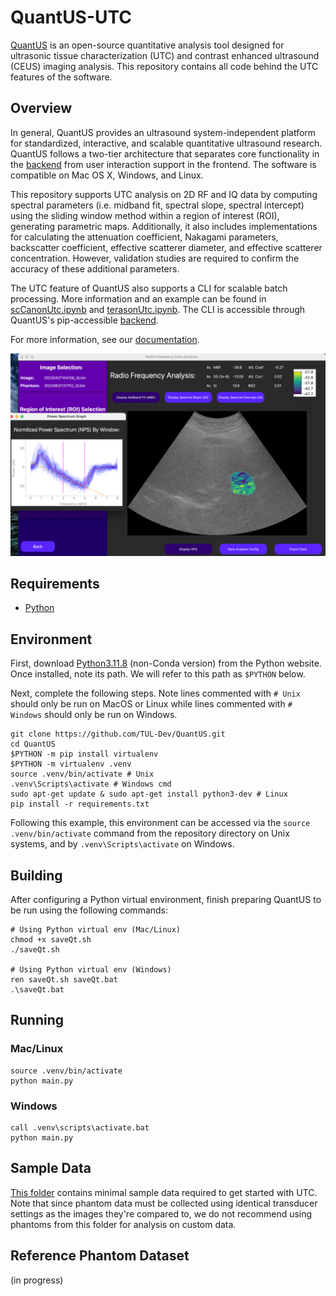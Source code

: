 # QuantUS-UTC

[QuantUS](https://github.com/TUL-Dev/QuantUS) is an open-source quantitative analysis tool designed for ultrasonic tissue characterization (UTC) and contrast enhanced ultrasound (CEUS) imaging analysis. This repository contains all code behind the UTC features of the software.

## Overview

In general, QuantUS provides an ultrasound system-independent platform for standardized, interactive, and scalable quantitative ultrasound research. QuantUS follows a two-tier architecture that separates core functionality in the [backend](https://github.com/TUL-Dev/PyQuantUS) from user interaction support in the frontend. The software is compatible on Mac OS X, Windows, and Linux.

This repository supports UTC analysis on 2D RF and IQ data by computing spectral parameters (i.e. midband fit, spectral slope, spectral intercept) using the sliding window method within a region of interest (ROI), generating parametric maps. Additionally, it also includes implementations for calculating the attenuation coefficient, Nakagami parameters, backscatter coefficient, effective scatterer diameter, and effective scatterer concentration. However, validation studies are required to confirm the accuracy of these additional parameters.

The UTC feature of QuantUS also supports a CLI for scalable batch processing. More information and an example can be found in [scCanonUtc.ipynb](CLI-Demos/scCanonUtc.ipynb) and [terasonUtc.ipynb](CLI-Demos/terasonUtc.ipynb). The CLI is accessible through QuantUS's pip-accessible [backend](https://github.com/TUL-Dev/PyQuantUS).

For more information, see our [documentation](https://tul-dev.github.io/PyQuantUS/).

![MBF Parametric Map Example](Images/mbfSc.png)

## Requirements

* [Python](https://www.python.org/downloads/)

## Environment

First, download [Python3.11.8](https://www.python.org/downloads/release/python-3118/) (non-Conda version) from the Python website. Once installed, note its path. We will refer to this path as `$PYTHON` below.

Next, complete the following steps. Note lines commented with `# Unix` should only be run on MacOS or Linux while lines commented with `# Windows` should only be run on Windows.

```shell
git clone https://github.com/TUL-Dev/QuantUS.git
cd QuantUS
$PYTHON -m pip install virtualenv
$PYTHON -m virtualenv .venv
source .venv/bin/activate # Unix
.venv\Scripts\activate # Windows cmd
sudo apt-get update & sudo apt-get install python3-dev # Linux
pip install -r requirements.txt
```

Following this example, this environment can be accessed via the `source .venv/bin/activate`
command from the repository directory on Unix systems, and by `.venv\Scripts\activate` on Windows.

## Building

After configuring a Python virtual environment, finish preparing QuantUS to be run using the following commands:

```shell
# Using Python virtual env (Mac/Linux)
chmod +x saveQt.sh
./saveQt.sh

# Using Python virtual env (Windows)
ren saveQt.sh saveQt.bat
.\saveQt.bat
```

## Running

### Mac/Linux

```shell
source .venv/bin/activate
python main.py
```

### Windows

```shell
call .venv\scripts\activate.bat
python main.py
```

## Sample Data

[This folder](https://drive.google.com/drive/folders/1B153p1JFc8OxHzYYpb_ijH-9Yr_wfe30?usp=sharing)
contains minimal sample data required to get started with UTC.
Note that since phantom data must be collected using
identical transducer settings as the images they're compared to, we
do not recommend using phantoms from this folder for analysis on custom
data.

## Reference Phantom Dataset

(in progress)
